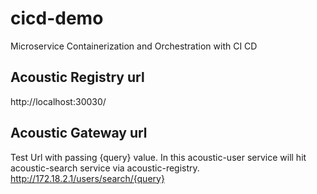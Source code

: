 # cicd-demo
Microservice Containerization and Orchestration with CI CD

## Acoustic Registry url
http://localhost:30030/

## Acoustic Gateway url
Test Url with passing {query} value. In this acoustic-user service will hit acoustic-search service via acoustic-registry.
http://172.18.2.1/users/search/{query}
